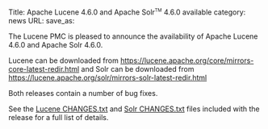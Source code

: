 Title: Apache Lucene 4.6.0 and Apache Solr<span style="vertical-align: super; font-size: xx-small">TM</span> 4.6.0 available
category: news
URL: 
save_as: 

The Lucene PMC is pleased to announce the availability
of Apache Lucene 4.6.0 and Apache Solr 4.6.0.

Lucene can be downloaded from <https://lucene.apache.org/core/mirrors-core-latest-redir.html>
and Solr can be downloaded from <https://lucene.apache.org/solr/mirrors-solr-latest-redir.html>

Both releases contain a number of bug fixes.

See the [Lucene CHANGES.txt](/core/4_6_0/changes/Changes.html) and
[Solr CHANGES.txt](/solr/4_6_0/changes/Changes.html) files included
with the release for a full list of details.

